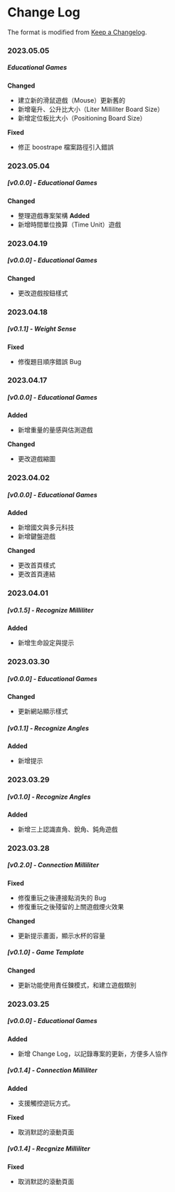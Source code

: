 # Change Log

The format is modified from [Keep a Changelog](https://keepachangelog.com/en/1.0.0/).

### 2023.05.05
##### Educational Games
**Changed**
- 建立新的滑鼠遊戲（Mouse）更新舊的
- 新增毫升、公升比大小（Liter Milliliter Board Size）
- 新增定位板比大小（Positioning Board Size）

**Fixed**
- 修正 boostrape 檔案路徑引入錯誤
  
### 2023.05.04
##### [v0.0.0] - Educational Games
**Changed**
- 整理遊戲專案架構
**Added**
- 新增時間單位換算（Time Unit）遊戲
  
### 2023.04.19
##### [v0.0.0] - Educational Games
**Changed**
- 更改遊戲按鈕樣式
  
### 2023.04.18
  
##### [v0.1.1] - Weight Sense
**Fixed**
- 修復題目順序錯誤 Bug
  
### 2023.04.17

##### [v0.0.0] - Educational Games
**Added**
- 新增重量的量感與估測遊戲

**Changed**
- 更改遊戲縮圖

### 2023.04.02

##### [v0.0.0] - Educational Games
**Added**
- 新增國文與多元科技
- 新增鍵盤遊戲

**Changed**
- 更改首頁樣式
- 更改首頁連結

### 2023.04.01
##### [v0.1.5] - Recognize Milliliter
**Added**
- 新增生命設定與提示
  
### 2023.03.30
##### [v0.0.0] - Educational Games
**Changed**
- 更新網站顯示樣式
  
##### [v0.1.1] - Recognize Angles
**Added**
- 新增提示
  
### 2023.03.29

##### [v0.1.0] - Recognize Angles
**Added**
- 新增三上認識直角、銳角、鈍角遊戲
  

### 2023.03.28
  
##### [v0.2.0] - Connection Milliliter
**Fixed**
- 修復重玩之後連接點消失的 Bug
- 修復重玩之後殘留的上關遊戲煙火效果

**Changed**
- 更新提示畫面，顯示水杯的容量

##### [v0.1.0] - Game Template
**Changed**
- 更新功能使用責任鍊模式，和建立遊戲類別
  
### 2023.03.25

##### [v0.0.0] - Educational Games
**Added**
- 新增 Change Log，以記錄專案的更新，方便多人協作

##### [v0.1.4] - Connection Milliliter
**Added**
- 支援觸控遊玩方式。

**Fixed**
- 取消默認的滾動頁面

##### [v0.1.4] - Recgnize Milliliter

**Fixed**
- 取消默認的滾動頁面
